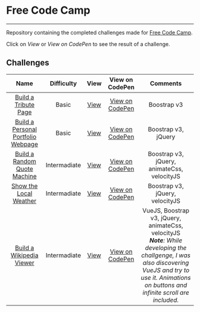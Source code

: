 # Free Code Camp
---------------------------------------

Repository containing the completed challenges made for [Free Code Camp](http://www.freecodecamp.com).

Click on <em>View</em> or <em>View on CodePen</em> to see the result of a challenge.

## Challenges
| Name          | Difficulty    | View          | View on CodePen | Comments |
|:------------:|:-------------:|:--------------:|:---------------:|:--------:|
| [Build a Tribute Page](https://www.freecodecamp.com/challenges/build-a-tribute-page) | Basic | [View](https://aifrak.github.io/free-code-camp/front-end/basic/01-tribute-page/ "Tribute Page") | [View on CodePen](https://codepen.io/aifrak/pen/xVMmPO "Tribute Page on CodePen") | Boostrap v3 |
| [Build a Personal Portfolio Webpage](https://www.freecodecamp.com/challenges/build-a-personal-portfolio-webpage) | Basic | [View](https://aifrak.github.io/free-code-camp/front-end/basic/02-portfolio/ "Portfolio") | [View on CodePen](https://codepen.io/aifrak/pen/BKgeGV "Portfolio on CodePen") | Boostrap v3, jQuery |
| [Build a Random Quote Machine](https://www.freecodecamp.com/challenges/build-a-random-quote-machine) | Intermadiate | [View](https://aifrak.github.io/free-code-camp/front-end/intermadiate/01-random-quote-machine/ "Random Quote Machine") | [View on CodePen](https://codepen.io/aifrak/pen/pbyboy "Random Quote Machine on CodePen") | Boostrap v3, jQuery, animateCss, velocityJS |
| [Show the Local Weather](https://www.freecodecamp.com/challenges/show-the-local-weather) | Intermadiate | [View](https://aifrak.github.io/free-code-camp/front-end/intermadiate/02-local-weather/ "Local Weather") | [View on CodePen](https://codepen.io/aifrak/pen/NrdXBq "Local Weather on CodePen") | Boostrap v3, jQuery, velocityJS |
| [Build a Wikipedia Viewer](https://www.freecodecamp.com/challenges/build-a-wikipedia-viewer) | Intermadiate | [View](https://aifrak.github.io/free-code-camp/front-end/intermadiate/03-wikipedia-viewer/ "Wikipedia Viewer") | [View on CodePen](https://codepen.io/aifrak/pen/aWQpzZ "Wikipedia Viewer on CodePen") | VueJS, Boostrap v3, jQuery, animateCss, velocityJS <br> <em><b>Note</b>: While developing the challgenge, I was also discovering VueJS and try to use it. Animations on buttons and infinite scroll are included.</em> |
